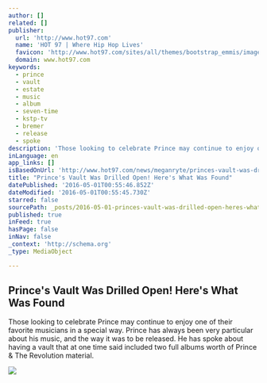 ```yaml
---
author: []
related: []
publisher:
  url: 'http://www.hot97.com'
  name: 'HOT 97 | Where Hip Hop Lives'
  favicon: 'http://www.hot97.com/sites/all/themes/bootstrap_emmis/images/sites/wqht/favicon.ico'
  domain: www.hot97.com
keywords:
  - prince
  - vault
  - estate
  - music
  - album
  - seven-time
  - kstp-tv
  - bremer
  - release
  - spoke
description: 'Those looking to celebrate Prince may continue to enjoy one of their favorite musicians in a special way. Prince has always been very particular about his music, and the way it was to be released. He has spoke about having a vault that at one time said included two full albums worth of Prince & The Revolution material.'
inLanguage: en
app_links: []
isBasedOnUrl: 'http://www.hot97.com/news/meganryte/princes-vault-was-drilled-open-heres-what-was-found'
title: "Prince's Vault Was Drilled Open! Here's What Was Found"
datePublished: '2016-05-01T00:55:46.852Z'
dateModified: '2016-05-01T00:55:45.730Z'
starred: false
sourcePath: _posts/2016-05-01-princes-vault-was-drilled-open-heres-what-was-found.md
published: true
inFeed: true
hasPage: false
inNav: false
_context: 'http://schema.org'
_type: MediaObject

---
```

<article style=""><h1>Prince's Vault Was Drilled Open! Here's What Was Found</h1><p>Those looking to celebrate Prince may continue to enjoy one of their favorite musicians in a special way. Prince has always been very particular about his music, and the way it was to be released. He has spoke about having a vault that at one time said included two full albums worth of Prince &amp; The Revolution material.</p><img src="http://www.hot97.com/sites/g/files/exi706/f/article-images-featured/1010951-397476.png" /></article>